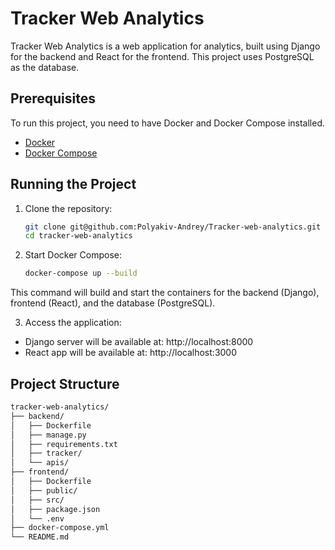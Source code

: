 # Tracker Web Analytics

Tracker Web Analytics is a web application for analytics, built using Django for the backend and React for the frontend. This project uses PostgreSQL as the database.

## Prerequisites

To run this project, you need to have Docker and Docker Compose installed.

- [Docker](https://docs.docker.com/get-docker/)
- [Docker Compose](https://docs.docker.com/compose/install/)

## Running the Project

1. Clone the repository:

   ```bash
   git clone git@github.com:Polyakiv-Andrey/Tracker-web-analytics.git
   cd tracker-web-analytics

2. Start Docker Compose:
    ```bash
    docker-compose up --build
   
This command will build and start the containers for the backend (Django), frontend (React), and the database (PostgreSQL).


3. Access the application:
 * Django server will be available at: http://localhost:8000
 * React app will be available at: http://localhost:3000

## Project Structure
```bash
tracker-web-analytics/
├── backend/
│   ├── Dockerfile
│   ├── manage.py
│   ├── requirements.txt
│   ├── tracker/
│   └── apis/
├── frontend/
│   ├── Dockerfile
│   ├── public/
│   ├── src/
│   ├── package.json
│   └── .env
├── docker-compose.yml
└── README.md
